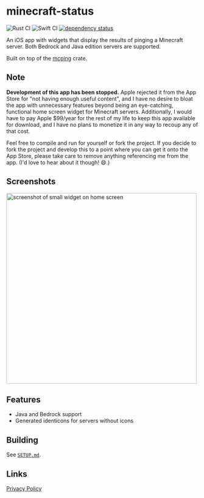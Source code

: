 # minecraft-status

![Rust CI](https://github.com/Cldfire/minecraft-status/workflows/Rust%20CI/badge.svg)
![Swift CI](https://github.com/Cldfire/minecraft-status/workflows/Swift%20CI/badge.svg)
[![dependency status](https://deps.rs/repo/github/cldfire/minecraft-status/status.svg)](https://deps.rs/repo/github/cldfire/minecraft-status)

An iOS app with widgets that display the results of pinging a Minecraft server. Both Bedrock and Java edition servers are supported.

Built on top of the [mcping](https://github.com/Scetch/mcping) crate.

## Note

**Development of this app has been stopped.** Apple rejected it from the App Store for "not having enough useful content", and I have no desire to bloat the app with unnecessary features beyond being an eye-catching, functional home screen widget for Minecraft servers. Additionally, I would have to pay Apple $99/year for the rest of my life to keep this app available for download, and I have no plans to monetize it in any way to recoup any of that cost.

Feel free to compile and run for yourself or fork the project. If you decide to fork the project and develop this to a point where you can get it onto the App Store, please take care to remove anything referencing me from the app. (I'd love to hear about it though! 😄.)

## Screenshots

<img src="./readme-assets/screenshot.png" alt="screenshot of small widget on home screen" height=500>

## Features

* Java and Bedrock support
* Generated identicons for servers without icons

## Building

See [`SETUP.md`](./SETUP.md).

## Links

[Privacy Policy](./PRIVACY_POLICY.md)
